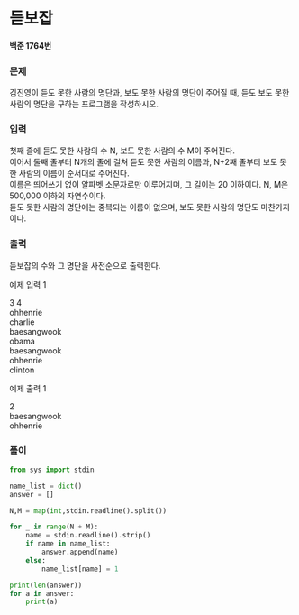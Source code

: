 # 듣보잡
#### 백준 1764번
### 문제
김진영이 듣도 못한 사람의 명단과, 보도 못한 사람의 명단이 주어질 때, 듣도 보도 못한 사람의 명단을 구하는 프로그램을 작성하시오.

### 입력
첫째 줄에 듣도 못한 사람의 수 N, 보도 못한 사람의 수 M이 주어진다.                   
이어서 둘째 줄부터 N개의 줄에 걸쳐 듣도 못한 사람의 이름과, N+2째 줄부터 보도 못한 사람의 이름이 순서대로 주어진다.                   
이름은 띄어쓰기 없이 알파벳 소문자로만 이루어지며, 그 길이는 20 이하이다. N, M은 500,000 이하의 자연수이다.            
듣도 못한 사람의 명단에는 중복되는 이름이 없으며, 보도 못한 사람의 명단도 마찬가지이다.                            

### 출력
듣보잡의 수와 그 명단을 사전순으로 출력한다.           
                
예제 입력 1         
          
3 4          
ohhenrie          
charlie       
baesangwook       
obama          
baesangwook         
ohhenrie        
clinton                  

예제 출력 1           

2               
baesangwook        
ohhenrie       

### 풀이
```python
from sys import stdin

name_list = dict()
answer = []

N,M = map(int,stdin.readline().split())

for _ in range(N + M):
    name = stdin.readline().strip()
    if name in name_list:
        answer.append(name)
    else:
        name_list[name] = 1

print(len(answer))
for a in answer:
    print(a)
```
